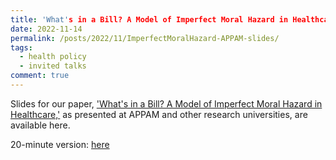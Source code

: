 ```yaml
---
title: 'What's in a Bill? A Model of Imperfect Moral Hazard in Healthcare'
date: 2022-11-14
permalink: /posts/2022/11/ImperfectMoralHazard-APPAM-slides/
tags:
  - health policy
  - invited talks
comment: true
---
```


Slides for our paper, ['What's in a Bill? A Model of Imperfect Moral Hazard in Healthcare,'](https://alex-hoagland.github.io/workingpapers/imperfect-moral-hazard) as presented at APPAM and other research universities, are available here. 

20-minute version: [here](http://alex-hoagland.github.io/files/ImperfectMoralHazard_slidesAPPAM_20221109.pdf)
